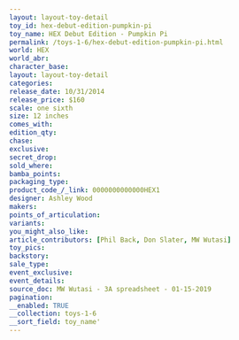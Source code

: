 ```yaml
---
layout: layout-toy-detail 
toy_id: hex-debut-edition-pumpkin-pi
toy_name: HEX Debut Edition - Pumpkin Pi
permalink: /toys-1-6/hex-debut-edition-pumpkin-pi.html
world: HEX
world_abr: 
character_base: 
layout: layout-toy-detail
categories: 
release_date: 10/31/2014
release_price: $160 
scale: one sixth
size: 12 inches
comes_with: 
edition_qty: 
chase: 
exclusive: 
secret_drop: 
sold_where: 
bamba_points: 
packaging_type: 
product_code_/_link: 0000000000000HEX1
designer: Ashley Wood
makers: 
points_of_articulation: 
variants: 
you_might_also_like: 
article_contributors: [Phil Back, Don Slater, MW Wutasi]
toy_pics: 
backstory: 
sale_type: 
event_exclusive: 
event_details: 
source_doc: MW Wutasi - 3A spreadsheet - 01-15-2019
pagination: 
__enabled: TRUE
__collection: toys-1-6
__sort_field: toy_name'
---
```

